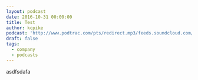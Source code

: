```yaml
---
layout: podcast
date: 2016-10-31 00:00:00
title: Test
author: kcpike
podcast: 'http://www.podtrac.com/pts/redirect.mp3/feeds.soundcloud.com/stream/290793051-stack-exchange-stack-overflow-podcast-93-a-very-spolsky-halloween-special.mp3'
draft: false
tags:
  - company
  - podcasts
---
```



asdfsdafa